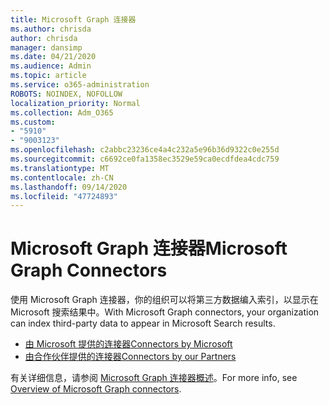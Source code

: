 ```yaml
---
title: Microsoft Graph 连接器
ms.author: chrisda
author: chrisda
manager: dansimp
ms.date: 04/21/2020
ms.audience: Admin
ms.topic: article
ms.service: o365-administration
ROBOTS: NOINDEX, NOFOLLOW
localization_priority: Normal
ms.collection: Adm_O365
ms.custom:
- "5910"
- "9003123"
ms.openlocfilehash: c2abbc23236ce4a4c232a5e96b36d9322c0e255d
ms.sourcegitcommit: c6692ce0fa1358ec3529e59ca0ecdfdea4cdc759
ms.translationtype: MT
ms.contentlocale: zh-CN
ms.lasthandoff: 09/14/2020
ms.locfileid: "47724893"
---
```

# <a name="microsoft-graph-connectors"></a><span data-ttu-id="57c33-102">Microsoft Graph 连接器</span><span class="sxs-lookup"><span data-stu-id="57c33-102">Microsoft Graph Connectors</span></span>

<span data-ttu-id="57c33-103">使用 Microsoft Graph 连接器，你的组织可以将第三方数据编入索引，以显示在 Microsoft 搜索结果中。</span><span class="sxs-lookup"><span data-stu-id="57c33-103">With Microsoft Graph connectors, your organization can index third-party data to appear in Microsoft Search results.</span></span>

- [<span data-ttu-id="57c33-104">由 Microsoft 提供的连接器</span><span class="sxs-lookup"><span data-stu-id="57c33-104">Connectors by Microsoft</span></span>](https://docs.microsoft.com/microsoftsearch/connectors-gallery#Microsoft)
- [<span data-ttu-id="57c33-105">由合作伙伴提供的连接器</span><span class="sxs-lookup"><span data-stu-id="57c33-105">Connectors by our Partners</span></span>](https://docs.microsoft.com/microsoftsearch/connectors-gallery#Partners)

<span data-ttu-id="57c33-106">有关详细信息，请参阅  [Microsoft Graph 连接器概述](https://docs.microsoft.com/microsoftsearch/connectors-overview)。</span><span class="sxs-lookup"><span data-stu-id="57c33-106">For more info, see  [Overview of Microsoft Graph connectors](https://docs.microsoft.com/microsoftsearch/connectors-overview).</span></span>
